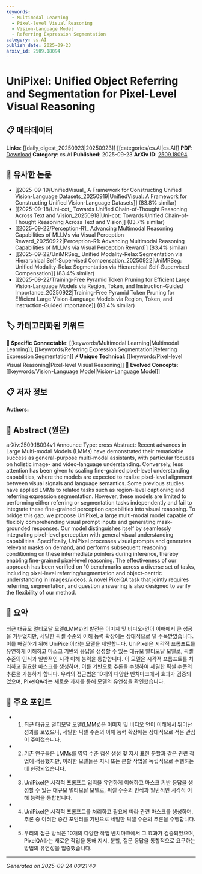 ```yaml
---
keywords:
  - Multimodal Learning
  - Pixel-level Visual Reasoning
  - Vision-Language Model
  - Referring Expression Segmentation
category: cs.AI
publish_date: 2025-09-23
arxiv_id: 2509.18094
---
```


<!-- KEYWORD_LINKING_METADATA:
{
  "processed_timestamp": "2025-09-24T00:21:40.182725",
  "vocabulary_version": "1.0",
  "selected_keywords": [
    "Multimodal Learning",
    "Pixel-level Visual Reasoning",
    "Vision-Language Model",
    "Referring Expression Segmentation"
  ],
  "rejected_keywords": [],
  "similarity_scores": {
    "Multimodal Learning": 0.8,
    "Pixel-level Visual Reasoning": 0.78,
    "Vision-Language Model": 0.79,
    "Referring Expression Segmentation": 0.75
  },
  "extraction_method": "AI_prompt_based",
  "budget_applied": true,
  "candidates_json": {
    "candidates": [
      {
        "surface": "Large Multi-modal Models",
        "canonical": "Multimodal Learning",
        "aliases": [
          "LMMs",
          "Large Multimodal Models"
        ],
        "category": "specific_connectable",
        "rationale": "Connects to the broader field of integrating multiple data types, which is central to the paper's approach.",
        "novelty_score": 0.55,
        "connectivity_score": 0.85,
        "specificity_score": 0.7,
        "link_intent_score": 0.8
      },
      {
        "surface": "Pixel-level Visual Reasoning",
        "canonical": "Pixel-level Visual Reasoning",
        "aliases": [
          "Pixel-level Reasoning",
          "Fine-grained Visual Reasoning"
        ],
        "category": "unique_technical",
        "rationale": "Represents a novel approach within the field, focusing on detailed visual analysis.",
        "novelty_score": 0.75,
        "connectivity_score": 0.65,
        "specificity_score": 0.8,
        "link_intent_score": 0.78
      },
      {
        "surface": "Vision-Language Understanding",
        "canonical": "Vision-Language Model",
        "aliases": [
          "Vision-Language Integration"
        ],
        "category": "evolved_concepts",
        "rationale": "Highlights the intersection of visual and language processing, crucial for the paper's methodology.",
        "novelty_score": 0.6,
        "connectivity_score": 0.82,
        "specificity_score": 0.75,
        "link_intent_score": 0.79
      },
      {
        "surface": "Referring Expression Segmentation",
        "canonical": "Referring Expression Segmentation",
        "aliases": [
          "Referring Segmentation"
        ],
        "category": "specific_connectable",
        "rationale": "A specific task that aligns with the paper's focus on integrating segmentation and language.",
        "novelty_score": 0.65,
        "connectivity_score": 0.78,
        "specificity_score": 0.77,
        "link_intent_score": 0.75
      }
    ],
    "ban_list_suggestions": [
      "method",
      "experiment",
      "performance"
    ]
  },
  "decisions": [
    {
      "candidate_surface": "Large Multi-modal Models",
      "resolved_canonical": "Multimodal Learning",
      "decision": "linked",
      "scores": {
        "novelty": 0.55,
        "connectivity": 0.85,
        "specificity": 0.7,
        "link_intent": 0.8
      }
    },
    {
      "candidate_surface": "Pixel-level Visual Reasoning",
      "resolved_canonical": "Pixel-level Visual Reasoning",
      "decision": "linked",
      "scores": {
        "novelty": 0.75,
        "connectivity": 0.65,
        "specificity": 0.8,
        "link_intent": 0.78
      }
    },
    {
      "candidate_surface": "Vision-Language Understanding",
      "resolved_canonical": "Vision-Language Model",
      "decision": "linked",
      "scores": {
        "novelty": 0.6,
        "connectivity": 0.82,
        "specificity": 0.75,
        "link_intent": 0.79
      }
    },
    {
      "candidate_surface": "Referring Expression Segmentation",
      "resolved_canonical": "Referring Expression Segmentation",
      "decision": "linked",
      "scores": {
        "novelty": 0.65,
        "connectivity": 0.78,
        "specificity": 0.77,
        "link_intent": 0.75
      }
    }
  ]
}
-->

# UniPixel: Unified Object Referring and Segmentation for Pixel-Level Visual Reasoning

## 📋 메타데이터

**Links**: [[daily_digest_20250923|20250923]] [[categories/cs.AI|cs.AI]]
**PDF**: [Download](https://arxiv.org/pdf/2509.18094.pdf)
**Category**: cs.AI
**Published**: 2025-09-23
**ArXiv ID**: [2509.18094](https://arxiv.org/abs/2509.18094)

## 🔗 유사한 논문
- [[2025-09-19/UnifiedVisual_ A Framework for Constructing Unified Vision-Language Datasets_20250919|UnifiedVisual: A Framework for Constructing Unified Vision-Language Datasets]] (83.8% similar)
- [[2025-09-18/Uni-cot_ Towards Unified Chain-of-Thought Reasoning Across Text and Vision_20250918|Uni-cot: Towards Unified Chain-of-Thought Reasoning Across Text and Vision]] (83.7% similar)
- [[2025-09-22/Perception-R1_ Advancing Multimodal Reasoning Capabilities of MLLMs via Visual Perception Reward_20250922|Perception-R1: Advancing Multimodal Reasoning Capabilities of MLLMs via Visual Perception Reward]] (83.4% similar)
- [[2025-09-22/UniMRSeg_ Unified Modality-Relax Segmentation via Hierarchical Self-Supervised Compensation_20250922|UniMRSeg: Unified Modality-Relax Segmentation via Hierarchical Self-Supervised Compensation]] (83.4% similar)
- [[2025-09-22/Training-Free Pyramid Token Pruning for Efficient Large Vision-Language Models via Region, Token, and Instruction-Guided Importance_20250922|Training-Free Pyramid Token Pruning for Efficient Large Vision-Language Models via Region, Token, and Instruction-Guided Importance]] (83.4% similar)

## 🏷️ 카테고리화된 키워드
**🔗 Specific Connectable**: [[keywords/Multimodal Learning|Multimodal Learning]], [[keywords/Referring Expression Segmentation|Referring Expression Segmentation]]
**⚡ Unique Technical**: [[keywords/Pixel-level Visual Reasoning|Pixel-level Visual Reasoning]]
**🚀 Evolved Concepts**: [[keywords/Vision-Language Model|Vision-Language Model]]

## 📋 저자 정보

**Authors:** 

## 📄 Abstract (원문)

arXiv:2509.18094v1 Announce Type: cross 
Abstract: Recent advances in Large Multi-modal Models (LMMs) have demonstrated their remarkable success as general-purpose multi-modal assistants, with particular focuses on holistic image- and video-language understanding. Conversely, less attention has been given to scaling fine-grained pixel-level understanding capabilities, where the models are expected to realize pixel-level alignment between visual signals and language semantics. Some previous studies have applied LMMs to related tasks such as region-level captioning and referring expression segmentation. However, these models are limited to performing either referring or segmentation tasks independently and fail to integrate these fine-grained perception capabilities into visual reasoning. To bridge this gap, we propose UniPixel, a large multi-modal model capable of flexibly comprehending visual prompt inputs and generating mask-grounded responses. Our model distinguishes itself by seamlessly integrating pixel-level perception with general visual understanding capabilities. Specifically, UniPixel processes visual prompts and generates relevant masks on demand, and performs subsequent reasoning conditioning on these intermediate pointers during inference, thereby enabling fine-grained pixel-level reasoning. The effectiveness of our approach has been verified on 10 benchmarks across a diverse set of tasks, including pixel-level referring/segmentation and object-centric understanding in images/videos. A novel PixelQA task that jointly requires referring, segmentation, and question answering is also designed to verify the flexibility of our method.

## 📝 요약

최근 대규모 멀티모달 모델(LMMs)의 발전은 이미지 및 비디오-언어 이해에서 큰 성공을 거두었지만, 세밀한 픽셀 수준의 이해 능력 확장에는 상대적으로 덜 주목받았습니다. 이를 해결하기 위해 UniPixel이라는 모델을 제안합니다. UniPixel은 시각적 프롬프트를 유연하게 이해하고 마스크 기반의 응답을 생성할 수 있는 대규모 멀티모달 모델로, 픽셀 수준의 인식과 일반적인 시각 이해 능력을 통합합니다. 이 모델은 시각적 프롬프트를 처리하고 필요한 마스크를 생성하며, 이를 기반으로 추론을 수행하여 세밀한 픽셀 수준의 추론을 가능하게 합니다. 우리의 접근법은 10개의 다양한 벤치마크에서 효과가 검증되었으며, PixelQA라는 새로운 과제를 통해 모델의 유연성을 확인했습니다.

## 🎯 주요 포인트

- 1. 최근 대규모 멀티모달 모델(LMMs)은 이미지 및 비디오 언어 이해에서 뛰어난 성과를 보였으나, 세밀한 픽셀 수준의 이해 능력 확장에는 상대적으로 적은 관심이 주어졌습니다.
- 2. 기존 연구들은 LMMs를 영역 수준 캡션 생성 및 지시 표현 분할과 같은 관련 작업에 적용했지만, 이러한 모델들은 지시 또는 분할 작업을 독립적으로 수행하는 데 한정되었습니다.
- 3. UniPixel은 시각적 프롬프트 입력을 유연하게 이해하고 마스크 기반 응답을 생성할 수 있는 대규모 멀티모달 모델로, 픽셀 수준의 인식과 일반적인 시각적 이해 능력을 통합합니다.
- 4. UniPixel은 시각적 프롬프트를 처리하고 필요에 따라 관련 마스크를 생성하며, 추론 중 이러한 중간 포인터를 기반으로 세밀한 픽셀 수준의 추론을 수행합니다.
- 5. 우리의 접근 방식은 10개의 다양한 작업 벤치마크에서 그 효과가 검증되었으며, PixelQA라는 새로운 작업을 통해 지시, 분할, 질문 응답을 통합적으로 요구하는 방법의 유연성을 입증했습니다.


---

*Generated on 2025-09-24 00:21:40*